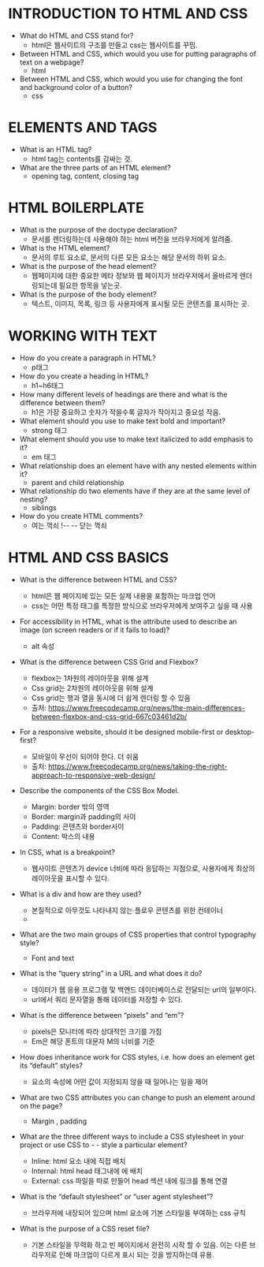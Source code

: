 # INTRODUCTION TO HTML AND CSS

- What do HTML and CSS stand for?
  - html은 웹사이트의 구조를 만들고 css는 웹사이트를 꾸밈.
- Between HTML and CSS, which would you use for putting paragraphs of text on a webpage?
  - html
- Between HTML and CSS, which would you use for changing the font and background color of a button?
  - css

# ELEMENTS AND TAGS

- What is an HTML tag?
  - html tag는 contents를 감싸는 것.
- What are the three parts of an HTML element?
  - opening tag, content, closing tag

# HTML BOILERPLATE

- What is the purpose of the doctype declaration?
  - 문서를 렌더링하는데 사용해야 하는 html 버전을 브라우저에게 알려줌.
- What is the HTML element?
  - 문서의 루트 요소로, 문서의 다른 모든 요소는 해당 문서의 하위 요소.
- What is the purpose of the head element?
  - 웹페이지에 대한 중요한 메타 정보와 웹 페이지가 브라우저에서 올바르게 렌더링되는데 필요한 항목을 넣는곳.
- What is the purpose of the body element?
  - 텍스트, 이미지, 목록, 링크 등 사용자에게 표시될 모든 콘텐츠를 표시하는 곳.

# WORKING WITH TEXT

- How do you create a paragraph in HTML?
  - p태그
- How do you create a heading in HTML?
  - h1~h6태그
- How many different levels of headings are there and what is the difference between them?
  - h1은 가장 중요하고 숫자가 작을수록 글자가 작아지고 중요성 작음.
- What element should you use to make text bold and important?
  - strong 태그
- What element should you use to make text italicized to add emphasis to it?
  - em 태그
- What relationship does an element have with any nested elements within it?
  - parent and child relationship
- What relationship do two elements have if they are at the same level of nesting?
  - siblings
- How do you create HTML comments?
  - 여는 꺽쇠 !-- -- 닫는 꺽쇠

# HTML AND CSS BASICS

- What is the difference between HTML and CSS?
  - html은 웹 페이지에 있는 모든 실제 내용을 포함하는 마크업 언어
  - css는 어떤 특정 태그를 특정한 방식으로 브라우저에게 보여주고 싶을 때 사용
- For accessibility in HTML, what is the attribute used to describe an image (on screen readers or if it fails to load)?
  - alt 속성
- What is the difference between CSS Grid and Flexbox?
  - flexbox는 1차원의 레이아웃을 위해 설계
  - Css grid는 2차원의 레이아웃을 위해 설계
  - Css grid는 행과 열을 동시에 더 쉽게 렌더링 할 수 있음
  - 출처: https://www.freecodecamp.org/news/the-main-differences-between-flexbox-and-css-grid-667c03461d2b/
- For a responsive website, should it be designed mobile-first or desktop-first?
  - 모바일이 우선이 되어야 한다. 더 쉬움
  - 출처: https://www.freecodecamp.org/news/taking-the-right-approach-to-responsive-web-design/
- Describe the components of the CSS Box Model.
  - Margin: border 밖의 영역
  - Border: margin과 padding의 사이
  - Padding: 콘텐츠와 border사이
  - Content: 박스의 내용
- In CSS, what is a breakpoint?
  - 웹사이트 콘텐츠가 device 너비에 따라 응답하는 지점으로, 사용자에게 최상의 레이아웃을 표시할 수 있다.
- What is a div and how are they used?

  - 본질적으로 아무것도 나타내지 않는 플로우 콘텐츠를 위한 컨테이너
  - <div></div>

- What are the two main groups of CSS properties that control typography style?
  - Font and text
- What is the “query string” in a URL and what does it do?
  - 데이터가 웹 응용 프로그램 및 백엔드 데이터베이스로 전달되는 url의 일부이다.
  - url에서 쿼리 문자열을 통해 데이터를 저장할 수 있다.
- What is the difference between “pixels” and “em”?
  - pixels은 모니터에 따라 상대적인 크기를 가짐
  - Em은 해당 폰트의 대문자 M의 너비를 기준
- How does inheritance work for CSS styles, i.e. how does an element get its “default” styles?
  - 요소의 속성에 어떤 값이 지정되지 않을 때 일어나는 일을 제어
- What are two CSS attributes you can change to push an element around on the page?
  - Margin , padding
- What are the three different ways to include a CSS stylesheet in your project or use CSS to - - style a particular element?
  - Inline: html 요소 내에 직접 배치
  - Internal: html head 태그내에 <style></style> 에 배치
  - External: css 파일을 따로 만들어 head 섹션 내에 링크를 통해 연결
- What is the “default stylesheet” or “user agent stylesheet”?
  - 브라우저에 내장되어 있으며 html 요소에 기본 스타일을 부여하는 css 규칙
- What is the purpose of a CSS reset file?
  - 기본 스타일을 무력화 하고 빈 페이지에서 완전히 시작 할 수 있음. 이는 다른 브라우저로 인해 마크업이 다르게 표시 되는 것을 방지하는데 유용.
